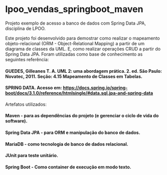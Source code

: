 # lpoo_vendas_springboot_maven
Projeto exemplo de acesso a banco de dados com Spring Data JPA, disciplina de LPOO.

Este projeto foi desenvolvido para demostrar como realizar o mapeamento objeto-relacional (ORM - Object-Relational Mapping) a partir de um diagrama de classes da UML. E, como realizar operações CRUD a partir do Spring Data JPA.
Foram utilizadas como base de conhecimento as seguintes referência:
#### GUEDES, Gilleanes T. A. UML 2: uma abordagem prática. 2. ed. São Paulo: Novatec, 2011. Seção: 4.15 Mapeamento de Classes em Tabelas.
#### SPRING DATA. Acesso em: https://docs.spring.io/spring-boot/docs/3.1.0/reference/htmlsingle/#data.sql.jpa-and-spring-data

Artefatos utilizados:

#### Maven - para as dependências do projeto (e gerenciar o ciclo de vida do software).
#### Spring Data JPA - para ORM e manipulação do banco de dados.
#### MariaDB - como tecnologia de banco de dados relacional.
#### JUnit para teste unitário.
#### Spring Boot - Como container de execução em modo texto.
